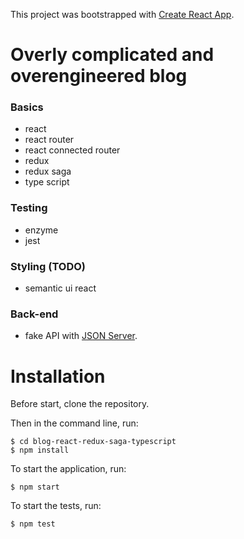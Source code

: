 This project was bootstrapped with [Create React App](https://github.com/facebookincubator/create-react-app).

# Overly complicated and overengineered blog

### Basics

- react
- react router
- react connected router
- redux
- redux saga
- type script

### Testing

- enzyme
- jest

### Styling (TODO)

- semantic ui react

### Back-end

- fake API with [JSON Server](https://jsonplaceholder.typicode.com).

# Installation

Before start, clone the repository.

Then in the command line, run:

```
$ cd blog-react-redux-saga-typescript
$ npm install
```

To start the application, run:

```
$ npm start
```

To start the tests, run:

```
$ npm test
```
